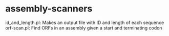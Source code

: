 # assembly-scanners
id_and_length.pl: Makes an output file with ID and length of each sequence
orf-scan.pl: Find ORFs in an assembly given a start and terminating codon
